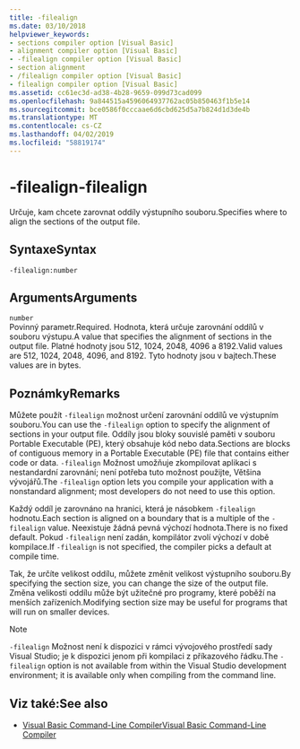 ```yaml
---
title: -filealign
ms.date: 03/10/2018
helpviewer_keywords:
- sections compiler option [Visual Basic]
- alignment compiler option [Visual Basic]
- -filealign compiler option [Visual Basic]
- section alignment
- /filealign compiler option [Visual Basic]
- filealign compiler option [Visual Basic]
ms.assetid: cc61ec3d-ad38-4b28-9659-099d73cad099
ms.openlocfilehash: 9a844515a4596064937762ac05b850463f1b5e14
ms.sourcegitcommit: bce0586f0cccaae6d6cbd625d5a7b824d1d3de4b
ms.translationtype: MT
ms.contentlocale: cs-CZ
ms.lasthandoff: 04/02/2019
ms.locfileid: "58819174"
---
```

# <a name="-filealign"></a><span data-ttu-id="d5917-102">-filealign</span><span class="sxs-lookup"><span data-stu-id="d5917-102">-filealign</span></span>
<span data-ttu-id="d5917-103">Určuje, kam chcete zarovnat oddíly výstupního souboru.</span><span class="sxs-lookup"><span data-stu-id="d5917-103">Specifies where to align the sections of the output file.</span></span>  
  
## <a name="syntax"></a><span data-ttu-id="d5917-104">Syntaxe</span><span class="sxs-lookup"><span data-stu-id="d5917-104">Syntax</span></span>  
  
```  
-filealign:number  
```  
  
## <a name="arguments"></a><span data-ttu-id="d5917-105">Arguments</span><span class="sxs-lookup"><span data-stu-id="d5917-105">Arguments</span></span>  
 `number`  
 <span data-ttu-id="d5917-106">Povinný parametr.</span><span class="sxs-lookup"><span data-stu-id="d5917-106">Required.</span></span> <span data-ttu-id="d5917-107">Hodnota, která určuje zarovnání oddílů v souboru výstupu.</span><span class="sxs-lookup"><span data-stu-id="d5917-107">A value that specifies the alignment of sections in the output file.</span></span> <span data-ttu-id="d5917-108">Platné hodnoty jsou 512, 1024, 2048, 4096 a 8192.</span><span class="sxs-lookup"><span data-stu-id="d5917-108">Valid values are 512, 1024, 2048, 4096, and 8192.</span></span> <span data-ttu-id="d5917-109">Tyto hodnoty jsou v bajtech.</span><span class="sxs-lookup"><span data-stu-id="d5917-109">These values are in bytes.</span></span>  
  
## <a name="remarks"></a><span data-ttu-id="d5917-110">Poznámky</span><span class="sxs-lookup"><span data-stu-id="d5917-110">Remarks</span></span>  
 <span data-ttu-id="d5917-111">Můžete použít `-filealign` možnost určení zarovnání oddílů ve výstupním souboru.</span><span class="sxs-lookup"><span data-stu-id="d5917-111">You can use the `-filealign` option to specify the alignment of sections in your output file.</span></span> <span data-ttu-id="d5917-112">Oddíly jsou bloky souvislé paměti v souboru Portable Executable (PE), který obsahuje kód nebo data.</span><span class="sxs-lookup"><span data-stu-id="d5917-112">Sections are blocks of contiguous memory in a Portable Executable (PE) file that contains either code or data.</span></span> <span data-ttu-id="d5917-113">`-filealign` Možnost umožňuje zkompilovat aplikaci s nestandardní zarovnání; není potřeba tuto možnost použijte, Většina vývojářů.</span><span class="sxs-lookup"><span data-stu-id="d5917-113">The `-filealign` option lets you compile your application with a nonstandard alignment; most developers do not need to use this option.</span></span>  
  
 <span data-ttu-id="d5917-114">Každý oddíl je zarovnáno na hranici, která je násobkem `-filealign` hodnotu.</span><span class="sxs-lookup"><span data-stu-id="d5917-114">Each section is aligned on a boundary that is a multiple of the `-filealign` value.</span></span> <span data-ttu-id="d5917-115">Neexistuje žádná pevná výchozí hodnota.</span><span class="sxs-lookup"><span data-stu-id="d5917-115">There is no fixed default.</span></span> <span data-ttu-id="d5917-116">Pokud `-filealign` není zadán, kompilátor zvolí výchozí v době kompilace.</span><span class="sxs-lookup"><span data-stu-id="d5917-116">If `-filealign` is not specified, the compiler picks a default at compile time.</span></span>  
  
 <span data-ttu-id="d5917-117">Tak, že určíte velikost oddílu, můžete změnit velikost výstupního souboru.</span><span class="sxs-lookup"><span data-stu-id="d5917-117">By specifying the section size, you can change the size of the output file.</span></span> <span data-ttu-id="d5917-118">Změna velikosti oddílu může být užitečné pro programy, které poběží na menších zařízeních.</span><span class="sxs-lookup"><span data-stu-id="d5917-118">Modifying section size may be useful for programs that will run on smaller devices.</span></span>  
  
> [!NOTE]
>  <span data-ttu-id="d5917-119">`-filealign` Možnost není k dispozici v rámci vývojového prostředí sady Visual Studio; je k dispozici jenom při kompilaci z příkazového řádku.</span><span class="sxs-lookup"><span data-stu-id="d5917-119">The `-filealign` option is not available from within the Visual Studio development environment; it is available only when compiling from the command line.</span></span>  
  
## <a name="see-also"></a><span data-ttu-id="d5917-120">Viz také:</span><span class="sxs-lookup"><span data-stu-id="d5917-120">See also</span></span>

- [<span data-ttu-id="d5917-121">Visual Basic Command-Line Compiler</span><span class="sxs-lookup"><span data-stu-id="d5917-121">Visual Basic Command-Line Compiler</span></span>](../../../visual-basic/reference/command-line-compiler/index.md)

